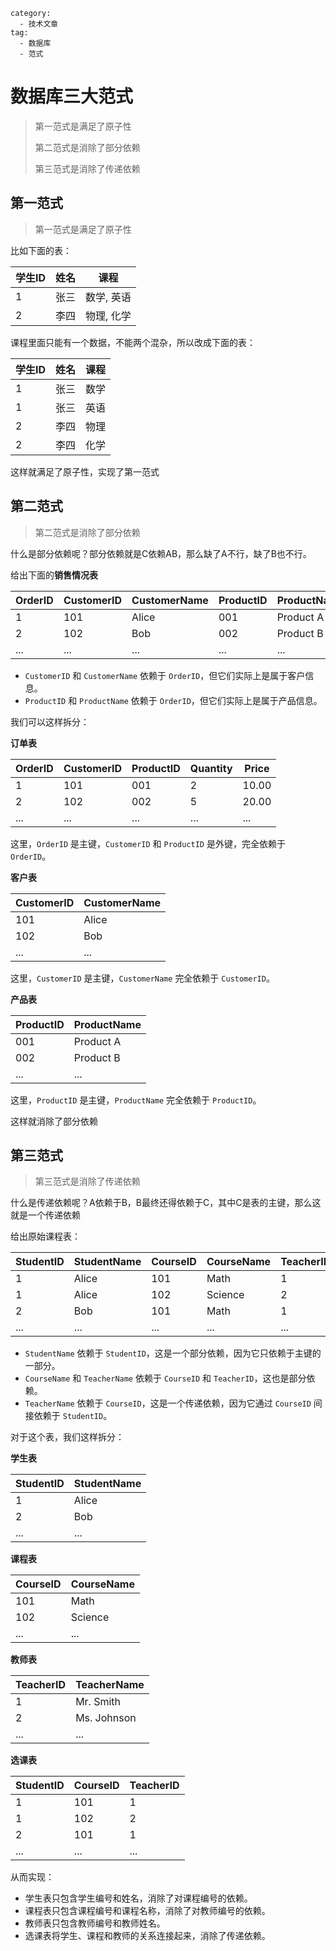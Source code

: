 ```
category:
  - 技术文章
tag:
  - 数据库
  - 范式
```
# 数据库三大范式

>第一范式是满足了原子性
>
>第二范式是消除了部分依赖
>
>第三范式是消除了传递依赖

## 第一范式

> 第一范式是满足了原子性

比如下面的表：

| 学生ID | 姓名 | 课程       |
| ------ | ---- | ---------- |
| 1      | 张三 | 数学, 英语 |
| 2      | 李四 | 物理, 化学 |

课程里面只能有一个数据，不能两个混杂，所以改成下面的表：

| 学生ID | 姓名 | 课程 |
| ------ | ---- | ---- |
| 1      | 张三 | 数学 |
| 1      | 张三 | 英语 |
| 2      | 李四 | 物理 |
| 2      | 李四 | 化学 |

这样就满足了原子性，实现了第一范式

## 第二范式

> 第二范式是消除了部分依赖

什么是部分依赖呢？部分依赖就是C依赖AB，那么缺了A不行，缺了B也不行。



给出下面的**销售情况表**

| OrderID | CustomerID | CustomerName | ProductID | ProductName | Quantity | Price |
| ------- | ---------- | ------------ | --------- | ----------- | -------- | ----- |
| 1       | 101        | Alice        | 001       | Product A   | 2        | 10.00 |
| 2       | 102        | Bob          | 002       | Product B   | 5        | 20.00 |
| ...     | ...        | ...          | ...       | ...         | ...      | ...   |

- `CustomerID` 和 `CustomerName` 依赖于 `OrderID`，但它们实际上是属于客户信息。
- `ProductID` 和 `ProductName` 依赖于 `OrderID`，但它们实际上是属于产品信息。

我们可以这样拆分：



**订单表**

| OrderID | CustomerID | ProductID | Quantity | Price |
| ------- | ---------- | --------- | -------- | ----- |
| 1       | 101        | 001       | 2        | 10.00 |
| 2       | 102        | 002       | 5        | 20.00 |
| ...     | ...        | ...       | ...      | ...   |

这里，`OrderID` 是主键，`CustomerID` 和 `ProductID` 是外键，完全依赖于 `OrderID`。



**客户表**

| CustomerID | CustomerName |
| ---------- | ------------ |
| 101        | Alice        |
| 102        | Bob          |
| ...        | ...          |

这里，`CustomerID` 是主键，`CustomerName` 完全依赖于 `CustomerID`。



**产品表**

| ProductID | ProductName |
| --------- | ----------- |
| 001       | Product A   |
| 002       | Product B   |
| ...       | ...         |

这里，`ProductID` 是主键，`ProductName` 完全依赖于 `ProductID`。

这样就消除了部分依赖

## 第三范式

> 第三范式是消除了传递依赖

什么是传递依赖呢？A依赖于B，B最终还得依赖于C，其中C是表的主键，那么这就是一个传递依赖



给出原始课程表：

| StudentID | StudentName | CourseID | CourseName | TeacherID | TeacherName |
| --------- | ----------- | -------- | ---------- | --------- | ----------- |
| 1         | Alice       | 101      | Math       | 1         | Mr. Smith   |
| 1         | Alice       | 102      | Science    | 2         | Ms. Johnson |
| 2         | Bob         | 101      | Math       | 1         | Mr. Smith   |
| ...       | ...         | ...      | ...        | ...       | ...         |

- `StudentName` 依赖于 `StudentID`，这是一个部分依赖，因为它只依赖于主键的一部分。
- `CourseName` 和 `TeacherName` 依赖于 `CourseID` 和 `TeacherID`，这也是部分依赖。
- `TeacherName` 依赖于 `CourseID`，这是一个传递依赖，因为它通过 `CourseID` 间接依赖于 `StudentID`。

对于这个表，我们这样拆分：



**学生表**

| StudentID | StudentName |
| --------- | ----------- |
| 1         | Alice       |
| 2         | Bob         |
| ...       | ...         |



**课程表**

| CourseID | CourseName |
| -------- | ---------- |
| 101      | Math       |
| 102      | Science    |
| ...      | ...        |



**教师表**

| TeacherID | TeacherName |
| --------- | ----------- |
| 1         | Mr. Smith   |
| 2         | Ms. Johnson |
| ...       | ...         |



**选课表**

| StudentID | CourseID | TeacherID |
| --------- | -------- | --------- |
| 1         | 101      | 1         |
| 1         | 102      | 2         |
| 2         | 101      | 1         |
| ...       | ...      | ...       |



从而实现：

- 学生表只包含学生编号和姓名，消除了对课程编号的依赖。
- 课程表只包含课程编号和课程名称，消除了对教师编号的依赖。
- 教师表只包含教师编号和教师姓名。
- 选课表将学生、课程和教师的关系连接起来，消除了传递依赖。